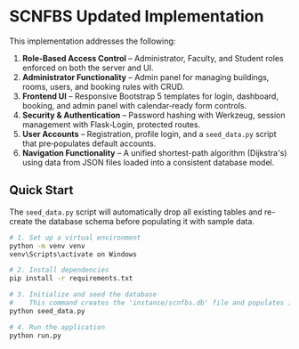 # SCNFBS Updated Implementation

This implementation addresses the following:

1.  **Role‑Based Access Control** – Administrator, Faculty, and Student roles enforced on both the server and UI.
2.  **Administrator Functionality** – Admin panel for managing buildings, rooms, users, and booking rules with CRUD.
3.  **Frontend UI** – Responsive Bootstrap 5 templates for login, dashboard, booking, and admin panel with calendar‑ready form controls.
4.  **Security & Authentication** – Password hashing with Werkzeug, session management with Flask‑Login, protected routes.
5.  **User Accounts** – Registration, profile login, and a `seed_data.py` script that pre‑populates default accounts.
6.  **Navigation Functionality** – A unified shortest-path algorithm (Dijkstra's) using data from JSON files loaded into a consistent database model.

## Quick Start

The `seed_data.py` script will automatically drop all existing tables and re-create the database schema before populating it with sample data.

```bash
# 1. Set up a virtual environment
python -m venv venv
venv\Scripts\activate on Windows

# 2. Install dependencies
pip install -r requirements.txt

# 3. Initialize and seed the database
#    This command creates the 'instance/scnfbs.db' file and populates it.
python seed_data.py

# 4. Run the application
python run.py